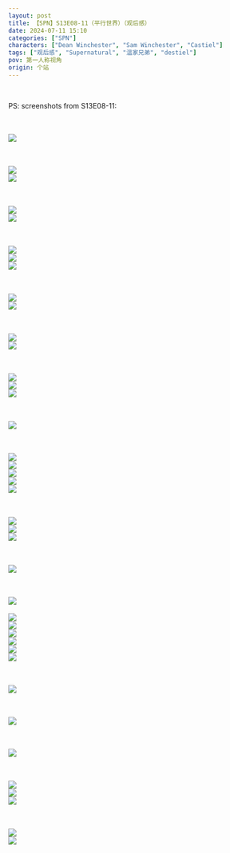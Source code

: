 ```yaml
---
layout: post
title: 【SPN】S13E08-11（平行世界）（观后感）
date: 2024-07-11 15:10
categories: ["SPN"]
characters: ["Dean Winchester", "Sam Winchester", "Castiel"]
tags: ["观后感", "Supernatural", "温家兄弟", "destiel"]
pov: 第一人称视角
origin: 个站
---
```


<br>

PS: screenshots from S13E08-11:

<br><br>
![](/assets/images/SPN/S13/2024-07-10-SPN-1308-1.jpg)
<br>

<br><br>
![](/assets/images/SPN/S13/2024-07-10-SPN-1309-1.jpg)
<br>
![](/assets/images/SPN/S13/2024-07-10-SPN-1309-2.jpg)
<br>

<br><br>
![](/assets/images/SPN/S13/2024-07-10-SPN-1309-3.jpg)
<br>
![](/assets/images/SPN/S13/2024-07-10-SPN-1309-4.jpg)
<br>

<br><br>
![](/assets/images/SPN/S13/2024-07-10-SPN-1309-5.jpg)
<br>
![](/assets/images/SPN/S13/2024-07-10-SPN-1309-6.jpg)
<br>
![](/assets/images/SPN/S13/2024-07-10-SPN-1310-14.jpg)
<br>

<br><br>
![](/assets/images/SPN/S13/2024-07-10-SPN-1309-7.jpg)
<br>
![](/assets/images/SPN/S13/2024-07-10-SPN-1309-8.jpg)
<br>

<br><br>
![](/assets/images/SPN/S13/2024-07-10-SPN-1309-9.jpg)
<br>
![](/assets/images/SPN/S13/2024-07-10-SPN-1309-10.jpg)
<br>

<br><br>
![](/assets/images/SPN/S13/2024-07-10-SPN-1310-1.jpg)
<br>
![](/assets/images/SPN/S13/2024-07-10-SPN-1310-2.jpg)
<br>
![](/assets/images/SPN/S13/2024-07-10-SPN-1310-3.jpg)
<br>

<br><br>
![](/assets/images/SPN/S13/2024-07-10-SPN-1310-4.jpg)
<br>

<br><br>
![](/assets/images/SPN/S13/2024-07-10-SPN-1310-5.jpg)
<br>
![](/assets/images/SPN/S13/2024-07-10-SPN-1310-6.jpg)
<br>
![](/assets/images/SPN/S13/2024-07-10-SPN-1310-7.jpg)
<br>
![](/assets/images/SPN/S13/2024-07-10-SPN-1310-8.jpg)
<br>
![](/assets/images/SPN/S13/2024-07-10-SPN-1310-9.jpg)
<br>

<br><br>
![](/assets/images/SPN/S13/2024-07-10-SPN-1310-10.jpg)
<br>
![](/assets/images/SPN/S13/2024-07-10-SPN-1310-11.jpg)
<br>
![](/assets/images/SPN/S13/2024-07-10-SPN-1310-12.jpg)
<br>

<br><br>
![](/assets/images/SPN/S13/2024-07-10-SPN-1310-13.jpg)
<br>

<br><br>
![](/assets/images/SPN/S13/2024-07-10-SPN-1310-15.jpg)
<br><br>
![](/assets/images/SPN/S13/2024-07-10-SPN-1310-16.jpg)
<br>
![](/assets/images/SPN/S13/2024-07-10-SPN-1310-17.jpg)
<br>
![](/assets/images/SPN/S13/2024-07-10-SPN-1310-19.jpg)
<br>
![](/assets/images/SPN/S13/2024-07-10-SPN-1310-20.jpg)
<br>
![](/assets/images/SPN/S13/2024-07-10-SPN-1310-21.jpg)
<br>
![](/assets/images/SPN/S13/2024-07-10-SPN-1310-22.jpg)
<br>

<br><br>
![](/assets/images/SPN/S13/2024-07-10-SPN-1310-18.jpg)
<br>

<br><br>
![](/assets/images/SPN/S13/2024-07-10-SPN-1310-23.jpg)
<br>

<br><br>
![](/assets/images/SPN/S13/2024-07-10-SPN-1310-24.jpg)
<br>

<br><br>
![](/assets/images/SPN/S13/2024-07-10-SPN-1310-25.jpg)
<br>
![](/assets/images/SPN/S13/2024-07-10-SPN-1310-26.jpg)
<br>
![](/assets/images/SPN/S13/2024-07-10-SPN-1310-27.jpg)
<br>

<br><br>
![](/assets/images/SPN/S13/2024-07-11-SPN-1311-1.jpg)
<br>
![](/assets/images/SPN/S13/2024-07-11-SPN-1311-2.jpg)
<br>
